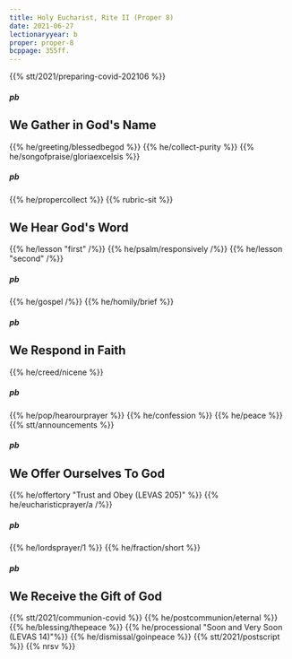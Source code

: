 ```yaml
---
title: Holy Eucharist, Rite II (Proper 8)
date: 2021-06-27
lectionaryyear: b
proper: proper-8
bcppage: 355ff.
---
```

{{% stt/2021/preparing-covid-202106 %}}

##### pb
## We Gather in God's Name
{{% he/greeting/blessedbegod %}}
{{% he/collect-purity %}}
{{% he/songofpraise/gloriaexcelsis %}}
##### pb
{{% he/propercollect %}}
{{% rubric-sit %}}

## We Hear God's Word
{{% he/lesson "first" /%}}
{{% he/psalm/responsively /%}}
{{% he/lesson "second" /%}}
##### pb
{{% he/gospel /%}}
{{% he/homily/brief %}}

##### pb
## We Respond in Faith
{{% he/creed/nicene %}}
##### pb
{{% he/pop/hearourprayer %}}
{{% he/confession %}}
{{% he/peace %}}
{{% stt/announcements %}}

##### pb
## We Offer Ourselves To God
{{% he/offertory "Trust and Obey (LEVAS 205)" %}}
{{% he/eucharisticprayer/a /%}}
##### pb
{{% he/lordsprayer/1 %}}
{{% he/fraction/short %}}

##### pb
## We Receive the Gift of God
{{% stt/2021/communion-covid %}}
{{% he/postcommunion/eternal %}}
{{% he/blessing/thepeace %}}
{{% he/processional "Soon and Very Soon (LEVAS 14)"%}}
{{% he/dismissal/goinpeace %}}
{{% stt/2021/postscript %}}
{{% nrsv %}}
